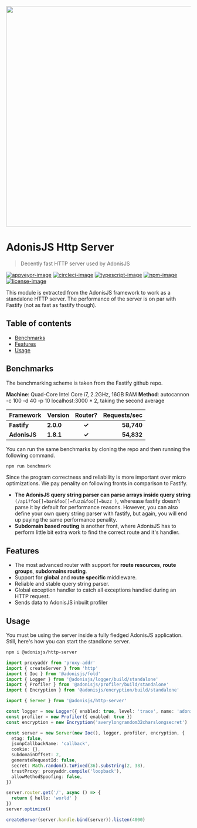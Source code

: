 <div align="center"><img src="https://res.cloudinary.com/adonisjs/image/upload/q_100/v1564392111/adonis-banner_o9lunk.png" width="600px"></div>

# AdonisJS Http Server
> Decently fast HTTP server used by AdonisJS

[![appveyor-image]][appveyor-url] [![circleci-image]][circleci-url] [![typescript-image]][typescript-url] [![npm-image]][npm-url] [![license-image]][license-url]

This module is extracted from the AdonisJS framework to work as a standalone HTTP server. The performance of the server is on par with Fastify (not as fast as fastify though).


<!-- START doctoc generated TOC please keep comment here to allow auto update -->
<!-- DON'T EDIT THIS SECTION, INSTEAD RE-RUN doctoc TO UPDATE -->
## Table of contents

- [Benchmarks](#benchmarks)
- [Features](#features)
- [Usage](#usage)

<!-- END doctoc generated TOC please keep comment here to allow auto update -->

## Benchmarks
The benchmarking scheme is taken from the Fastify github repo. 

**Machine**: Quad-Core Intel Core i7, 2.2GHz, 16GB RAM
**Method**: autocannon -c 100 -d 40 -p 10 localhost:3000 * 2, taking the second average

| Framework          | Version                    | Router?      |  Requests/sec |
| :----------------- | :------------------------- | :----------: | ------------: |
| **Fastify**        | **2.0.0**                  | **&#10003;** | **58,740**    |
| **AdonisJS**        | **1.8.1**                 | **&#10003;** | **54,832**    |

You can run the same benchmarks by cloning the repo and then running the following command.

```sh
npm run benchmark
```

Since the program correctness and reliability is more important over micro optimizations. We pay penality on following fronts in comparison to Fastify.

- **The AdonisJS query string parser can parse arrays inside query string** `(/api?foo[]=bar&foo[]=fuzz&foo[]=buzz
)`, wherease fastify doesn't parse it by default for performance reasons. However, you can also define your own query string parser with fastify, but again, you will end up paying the same performance penality.
- **Subdomain based routing** is another front, where AdonisJS has to perform little bit extra work to find the correct route and it's handler.

## Features

- The most advanced router with support for **route resources**, **route groups**, **subdomains routing**.
- Support for **global** and **route specific** middleware.
- Reliable and stable query string parser.
- Global exception handler to catch all exceptions handled during an HTTP request.
- Sends data to AdonisJS inbuilt profiler

## Usage
You must be using the server inside a fully fledged AdonisJS application. Still, here's how you can start the standlone server.

```sh
npm i @adonisjs/http-server
```

```ts
import proxyaddr from 'proxy-addr'
import { createServer } from 'http'
import { Ioc } from '@adonisjs/fold'
import { Logger } from '@adonisjs/logger/build/standalone'
import { Profiler } from '@adonisjs/profiler/build/standalone'
import { Encryption } from '@adonisjs/encryption/build/standalone'

import { Server } from '@adonisjs/http-server'

const logger = new Logger({ enabled: true, level: 'trace', name: 'adonis' })
const profiler = new Profiler({ enabled: true })
const encryption = new Encryption('averylongrandom32charslongsecret')

const server = new Server(new Ioc(), logger, profiler, encryption, {
  etag: false,
  jsonpCallbackName: 'callback',
  cookie: {},
  subdomainOffset: 2,
  generateRequestId: false,
  secret: Math.random().toFixed(36).substring(2, 38),
  trustProxy: proxyaddr.compile('loopback'),
  allowMethodSpoofing: false,
})

server.router.get('/', async () => {
  return { hello: 'world' }
})
server.optimize()

createServer(server.handle.bind(server)).listen(4000)
```

[appveyor-image]: https://img.shields.io/appveyor/ci/thetutlage/http-server/master.svg?style=for-the-badge&logo=appveyor
[appveyor-url]: https://ci.appveyor.com/project/thetutlage/http-server "appveyor"

[circleci-image]: https://img.shields.io/circleci/project/github/adonisjs/http-server/master.svg?style=for-the-badge&logo=circleci
[circleci-url]: https://circleci.com/gh/adonisjs/http-server "circleci"

[typescript-image]: https://img.shields.io/badge/Typescript-294E80.svg?style=for-the-badge&logo=typescript
[typescript-url]:  "typescript"

[npm-image]: https://img.shields.io/npm/v/@adonisjs/http-server.svg?style=for-the-badge&logo=npm
[npm-url]: https://npmjs.org/package/@adonisjs/http-server "npm"

[license-image]: https://img.shields.io/npm/l/@adonisjs/http-server?color=blueviolet&style=for-the-badge
[license-url]: LICENSE.md "license"
